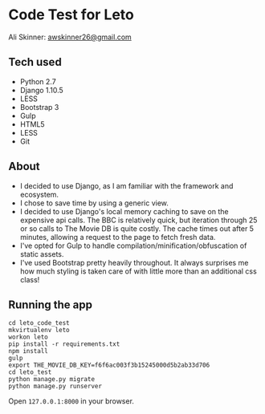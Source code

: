 # Code Test for Leto

Ali Skinner: <awskinner26@gmail.com>

## Tech used

* Python 2.7
* Django 1.10.5
* LESS
* Bootstrap 3
* Gulp
* HTML5
* LESS
* Git

## About

* I decided to use Django, as I am familiar with the framework and ecosystem.
* I chose to save time by using a generic view.
* I decided to use Django's local memory caching to save on the expensive api calls. The BBC is relatively quick, but iteration through 25 or so calls to The Movie DB is quite costly. The cache times out after 5 minutes, allowing a request to the page to fetch fresh data.
* I've opted for Gulp to handle compilation/minification/obfuscation of static assets.
* I've used Bootstrap pretty heavily throughout. It always surprises me how much styling is taken care of with little more than an additional css class! 


## Running the app


```
cd leto_code_test
mkvirtualenv leto 
workon leto
pip install -r requirements.txt
npm install
gulp
export THE_MOVIE_DB_KEY=f6f6ac003f3b15245000d5b2ab33d706
cd leto_test
python manage.py migrate
python manage.py runserver
```
Open `127.0.0.1:8000` in your browser.